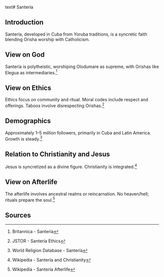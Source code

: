 text# Santería
## Introduction
Santería, developed in Cuba from Yoruba traditions, is a syncretic faith blending Orisha worship with Catholicism.
## View on God
Santería is polytheistic, worshiping Olodumare as supreme, with Orishas like Elegua as intermediaries.[^11]
## View on Ethics
Ethics focus on community and ritual. Moral codes include respect and offerings. Taboos involve disrespecting Orishas.[^12]
## Demographics
Approximately 1–5 million followers, primarily in Cuba and Latin America. Growth is steady.[^13]
## Relation to Christianity and Jesus
Jesus is syncretized as a divine figure. Christianity is integrated.[^14]
## View on Afterlife
The afterlife involves ancestral realms or reincarnation. No heaven/hell; rituals prepare the soul.[^15]
## Sources
[^11]: Britannica - Santería[](https://www.britannica.com/topic/Santeria)
[^12]: JSTOR - Santería Ethics[](https://www.jstor.org/stable/3260915)
[^13]: World Religion Database - Santería[](https://www.worldreligiondatabase.org)
[^14]: Wikipedia - Santería and Christianity[](https://en.wikipedia.org/wiki/Santería#Christianity)
[^15]: Wikipedia - Santería Afterlife[](https://en.wikipedia.org/wiki/Santería#Afterlife)
